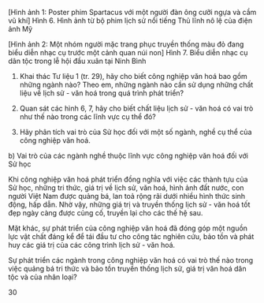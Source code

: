 [Hình ảnh 1: Poster phim Spartacus với một người đàn ông cưỡi ngựa và cầm vũ khí]
Hình 6. Hình ảnh từ bộ phim lịch sử nổi tiếng Thủ lĩnh nô lệ của điện ảnh Mỹ

[Hình ảnh 2: Một nhóm người mặc trang phục truyền thống màu đỏ đang biểu diễn nhạc cụ trước một cảnh quan núi non]
Hình 7. Biểu diễn nhạc cụ dân tộc trong lễ hội đầu xuân tại Ninh Bình

1. Khai thác Tư liệu 1 (tr. 29), hãy cho biết công nghiệp văn hoá bao gồm những ngành nào? Theo em, những ngành nào cần sử dụng những chất liệu về lịch sử - văn hoá trong quá trình phát triển?

2. Quan sát các hình 6, 7, hãy cho biết chất liệu lịch sử - văn hoá có vai trò như thế nào trong các lĩnh vực cụ thể đó?

3. Hãy phân tích vai trò của Sử học đối với một số ngành, nghề cụ thể của công nghiệp văn hoá.

b) Vai trò của các ngành nghề thuộc lĩnh vực công nghiệp văn hoá đối với Sử học

Khi công nghiệp văn hoá phát triển đồng nghĩa với việc các thành tựu của Sử học, những tri thức, giá trị về lịch sử, văn hoá, hình ảnh đất nước, con người Việt Nam được quảng bá, lan toả rộng rãi dưới nhiều hình thức sinh động, hấp dẫn. Nhờ vậy, những giá trị và truyền thống lịch sử - văn hoá tốt đẹp ngày càng được củng cố, truyền lại cho các thế hệ sau.

Mặt khác, sự phát triển của công nghiệp văn hoá đã đóng góp một nguồn lực vật chất đáng kể để tái đầu tư cho công tác nghiên cứu, bảo tồn và phát huy các giá trị của các công trình lịch sử - văn hoá.

Sự phát triển các ngành trong công nghiệp văn hoá có vai trò thế nào trong việc quảng bá tri thức và bảo tồn truyền thống lịch sử, giá trị văn hoá dân tộc và của nhân loại?

30
